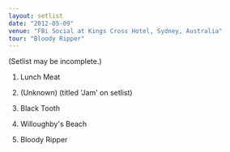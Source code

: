 ```yaml
---
layout: setlist
date: "2012-05-09"
venue: "FBi Social at Kings Cross Hotel, Sydney, Australia"
tour: "Bloody Ripper"
---
```


(Setlist may be incomplete.)

 1. Lunch Meat

 2. (Unknown)
    (titled 'Jam' on setlist)
 3. Black Tooth

 4. Willoughby's Beach

 5. Bloody Ripper
